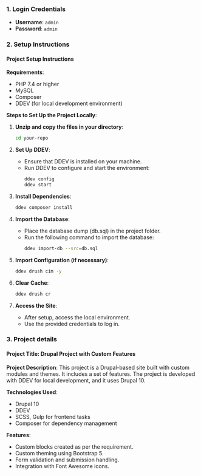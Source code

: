 ### 1. **Login Credentials**
- **Username**: `admin`
- **Password**: `admin`

### 2. **Setup Instructions**
#### Project Setup Instructions

**Requirements**:
- PHP 7.4 or higher
- MySQL
- Composer
- DDEV (for local development environment)

**Steps to Set Up the Project Locally**:

1. **Unzip and copy the files in your directory**:
   ```bash
   cd your-repo
   ```

2. **Set Up DDEV**:
   - Ensure that DDEV is installed on your machine.
   - Run DDEV to configure and start the environment:
     ```bash
     ddev config
     ddev start
     ```

3. **Install Dependencies**:
   ```bash
   ddev composer install
   ```

4. **Import the Database**:
   - Place the database dump (db.sql) in the project folder.
   - Run the following command to import the database:
     ```bash
     ddev import-db --src=db.sql
     ```

5. **Import Configuration (if necessary)**:
   ```bash
   ddev drush cim -y
   ```

6. **Clear Cache**:
   ```bash
   ddev drush cr
   ```

7. **Access the Site**:
   - After setup, access the local environment.
   - Use the provided credentials to log in.

### 3. **Project details**

#### Project Title: Drupal Project with Custom Features

**Project Description**:
This project is a Drupal-based site built with custom modules and themes. It includes a set of features. The project is developed with DDEV for local development, and it uses Drupal 10.

**Technologies Used**:
- Drupal 10
- DDEV
- SCSS, Gulp for frontend tasks
- Composer for dependency management

**Features**:
- Custom blocks created as per the requirement.
- Custom theming using Bootstrap 5.
- Form validation and submission handling.
- Integration with Font Awesome icons.
